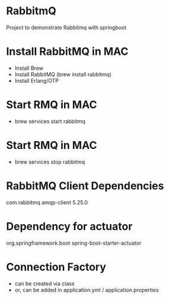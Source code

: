 # RabbitmQ
Project to demonstrate Rabbitmq with springboot

# Install RabbitMQ in MAC
* Install Brew 
* Install RabbitMQ (brew install rabbitmq)
* Install Erlang/OTP

# Start RMQ in MAC
* brew services start rabbitmq

# Start RMQ in MAC
* brew services stop rabbitmq

# RabbitMQ Client Dependencies
<dependency>
    <groupId>com.rabbitmq</groupId>
    <artifactId>amqp-client</artifactId>
    <version>5.25.0</version>
</dependency>

# Dependency for actuator
<dependency>
    <groupId>org.springframework.boot</groupId>
    <artifactId>spring-boot-starter-actuator</artifactId>
</dependency>

# Connection Factory
* can be created via class 
* or, can be added in application.yml / application.properties

